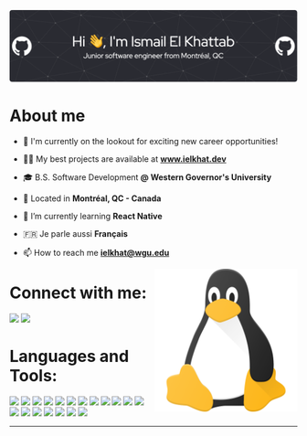 ![Header](./github-header-image.png)

# About me

- 🔎 I'm currently on the lookout for exciting new career opportunities!

- 👨‍💻 My best projects are available at **www.ielkhat.dev**

- 🎓 B.S. Software Development **@ Western Governor's University**

- 📍 Located in **Montréal, QC - Canada**

- 🌱 I’m currently learning **React Native**

- 🇫🇷 Je parle aussi **Français**

- 📫 How to reach me **ielkhat@wgu.edu**

<img align ="right" src = "./linux.png" width="250" height="250">

# Connect with me: 
<p align="left">
  <a href="mailto:ielkhat@wgu.edu" target="_blank"><img height="28" src = "https://img.shields.io/badge/Gmail%20-%20%23EA4335?logo=gmail&logoColor=white"></a>
  <a href="https://www.linkedin.com/in/ismail-el-khattab/" target="_blank"> <img height="28" src = "https://img.shields.io/badge/LinkedIn%20-%20%230A66C2?logo=linkedin&logoColor=white"></a>
</p>

# Languages and Tools:

<p>
<a href="#"><img src="https://img.shields.io/badge/Java%20-%20%23F80000?logo=oracle&logoColor=white" height="25"></a>
<a href="#"><img src="https://img.shields.io/badge/spring%20-%20%236DB33F?logo=spring&logoColor=white" height="25"></a>
<a href="#"><img src="https://img.shields.io/badge/Javascript%20-%20%23F7DF1E?logo=javascript&logoColor=white" height="25"></a>
<a href="#"><img src="https://img.shields.io/badge/React%20-%20%2361DAFB?logo=react&logoColor=white" height="25"></a>
<a href="#"><img src="https://img.shields.io/badge/Next.js%20-%20%23000000?logo=nextdotjs&logoColor=white" height="25"></a>
<a href="#"><img src="https://img.shields.io/badge/Android%20-%20%233DDC84?logo=android&logoColor=white" height="25"></a>
<a href="#"><img src="https://img.shields.io/badge/iOS%20-%20%23000000?logo=apple&logoColor=white" height="25"></a>
<a href="#"><img src="https://img.shields.io/badge/Tailwind%20-%20%2306B6D4?logo=tailwindcss&logoColor=white" height="25"></a>
<a href="#"><img src="https://img.shields.io/badge/Sass%20-%20%23CC6699?logo=sass&logoColor=white" height="25"></a>
<a href="#"><img src="https://img.shields.io/badge/Bootstrap%20-%20%237952B3?logo=bootstrap&logoColor=white" height="25"></a>
<a href="#"><img src="https://img.shields.io/badge/MySQL%20-%234479A1?logo=mysql&logoColor=white" height="25"></a>
<a href="#"><img src="https://img.shields.io/badge/Postgres%20-%234169E1?logo=postgresql&logoColor=white" height="25"></a>
<a href="#"><img src="https://img.shields.io/badge/MongoDB%20-%20%2347A248?logo=mongodb&logoColor=white" height="25"></a>
<a href="#"><img src="https://img.shields.io/badge/Redis%20-%23DC382D?logo=redis&logoColor=white" height="25"></a>
<a href="#"><img src="https://img.shields.io/badge/Git%20-%23F05032?logo=git&logoColor=white" height="25"></a>
<a href="#"><img src="https://img.shields.io/badge/AWS%20-%20%23232F3E?logo=amazon%20aws&logoColor=white" height="25"></a>
<a href="#"><img src="https://img.shields.io/badge/Docker%20-%20%232496ED?logo=docker&logoColor=white" height="25"></a>
<a href="#"><img src="https://img.shields.io/badge/Kubernetes%20-%20%23326CE5?logo=kubernetes&logoColor=white" height="25"></a>
<a href="#"><img src="https://img.shields.io/badge/Jenkins%20-%20%23D24939?logo=jenkins&logoColor=white" height="25"></a>
  
</p>

------
